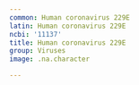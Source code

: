 ```yaml
---
common: Human coronavirus 229E
latin: Human coronavirus 229E
ncbi: '11137'
title: Human coronavirus 229E
group: Viruses
image: .na.character

---
```

